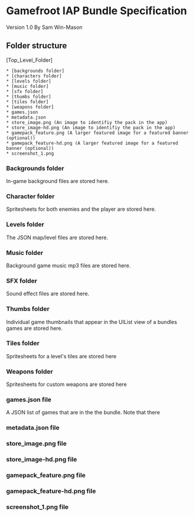 # Gamefroot IAP Bundle Specification #

Version 1.0
By Sam Win-Mason

## Folder structure ##

[Top_Level_Folder]

	* [backgrounds folder]
	* [characters folder]
	* [levels folder]
	* [music folder]
	* [sfx folder]
	* [thumbs folder]
	* [tiles folder]
	* [weapons folder]
	* games.json
	* metadata.json
	* store_image.png (An image to identifiy the pack in the app)
	* store_image-hd.png (An image to identifiy the pack in the app)
	* gamepack_feature.png (A larger featured image for a featured banner (optional))
	* gamepack_feature-hd.png (A larger featured image for a featured banner (optional))
	* screenshot_1.png

### Backgrounds folder ###

In-game background files are stored here.

### Character folder ###

Spritesheets for both enemies and the player are stored here.

### Levels folder ###

The JSON map/level files are stored here.

### Music folder ###

Background game music mp3 files are stored here.

### SFX folder ###

Sound effect files are stored here.

### Thumbs folder ###

Individual game thumbnails that appear in the UIList view of a bundles games are
stored here.

### Tiles folder ###

Spritesheets for a level's tiles are stored here

### Weapons folder ###

Spritesheets for custom weapons are stored here

### games.json file ###

A JSON list of games that are in the the bundle. Note that there


### metadata.json file ###

### store_image.png file ###

### store_image-hd.png file ###

### gamepack_feature.png file ###

### gamepack_feature-hd.png file ###

### screenshot_1.png file ###

